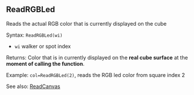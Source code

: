 ## ReadRGBLed

Reads the actual RGB color that is currently displayed on the cube

Syntax: `ReadRGBLed(wi)`

* `wi` walker or spot index

Returns: Color that is in currently displayed on the **real cube surface** at the **moment of calling the function**.

Example: `col=ReadRGBLed(2)`, reads the RGB led color from square index 2

See also: [ReadCanvas](/api-native-functions/readcanvas.md)

